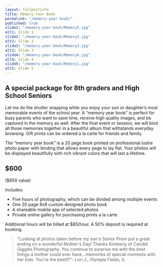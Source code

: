 ```yaml
---
layout: fullpostinfo
title: Memory Year Book
permalink: "/memory-year-book/"
published: true
slide1: "/memory-year-book/Memory5.jpg"
alt1: Slide 1
slide2: "/memory-year-book/Memory2.jpg"
alt2: Slide 3
slide3: "/memory-year-book/Memory3.jpg"
alt3: Slide 3
slide4: "/memory-year-book/Memory6.jpg"
alt4: Slide 4
slide5: "/memory-year-book/Memory1.jpg"
alt5: Slide 5
---
```


##  A special package for 8th graders and High School Seniors

Let me do the shutter snapping while you enjoy your son or daughter’s most memorable events of the school year. A “memory year book” is perfect for busy parents who want to save time, receive high quality images, and be captured in the memory as well. After the final event or session, we will bind all those memories together in a beautiful album that withstands everyday browsing.  Gift prints can be ordered a la carte for friends and family. 

The “memory year book” is a 20 page book printed on professional lustre photo paper with binding that allows every page to lay flat. Your photos will be displayed beautifully with rich vibrant colors that will last a lifetime.

##  $600

($850 value)

Includes:

- Five hours of photography, which can be divided among multiple events 
- One 20 page 8x8 custom designed photo book 
- A shareable mobile app of selected photos
- Private online gallery for purchasing prints a la carte 
					
Additional hours will be billed at $85/hour. A 50% deposit is required at booking.

> "Looking at photos taken before my son's Senior Prom put a great ending on a wonderful Mother's Day! Thanks Kimberly of Candid Giggles Photography. You continue to surprise me with the best things a mother could ever have...memories of special moments with her kids. You're the best!!!"- Lori J., Olympia Fields, IL
